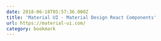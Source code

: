 ```yaml
---
date: 2018-06-18T05:57:36.000Z
title: 'Material UI - Material Design React Components'
url: https://material-ui.com/
category: bookmark
---
```

